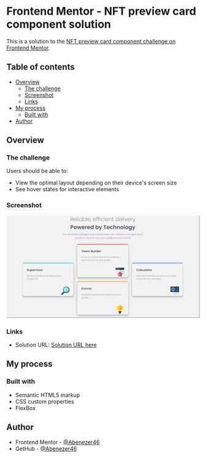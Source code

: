 # Frontend Mentor - NFT preview card component solution

This is a solution to the [NFT preview card component challenge on Frontend Mentor](https://www.frontendmentor.io/challenges/3column-preview-card-component-pH92eAR2-/hub/3column-preview-card-component-H1hYOBV4q).

## Table of contents

- [Overview](#overview)
  - [The challenge](#the-challenge)
  - [Screenshot](#screenshot)
  - [Links](#links)
- [My process](#my-process)
  - [Built with](#built-with)
- [Author](#author)

## Overview

### The challenge

Users should be able to:

- View the optimal layout depending on their device's screen size
- See hover states for interactive elements

### Screenshot

![Screenshot](/images/Screenshot.png)

### Links

- Solution URL: [Solution URL here](https://column-preview-card-component.pages.dev/)

## My process

### Built with

- Semantic HTML5 markup
- CSS custom properties
- FlexBox

## Author

- Frontend Mentor - [@Abenezer46](https://www.frontendmentor.io/profile/Abenezer46)
- GetHub - [@Abenezer46](https://github.com/Abenezer46)
